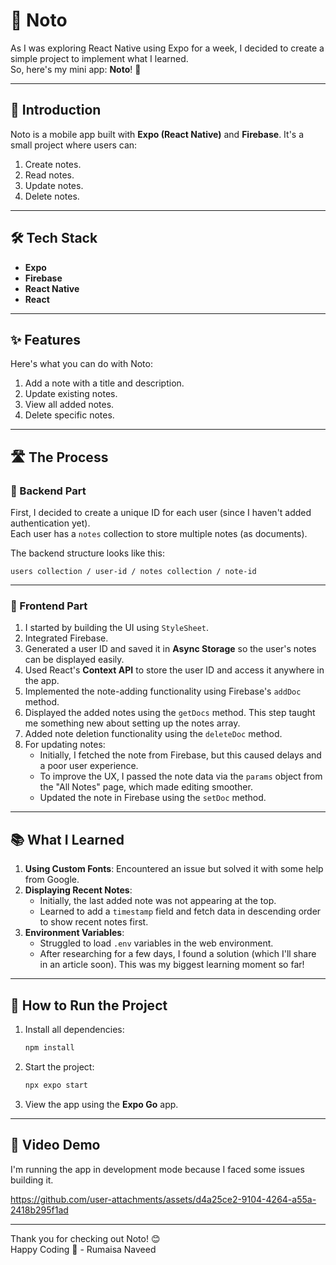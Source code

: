 # 📱 Noto

As I was exploring React Native using Expo for a week, I decided to create a simple project to implement what I learned.  
So, here's my mini app: **Noto**! 🎉

---

## 📝 Introduction

Noto is a mobile app built with **Expo (React Native)** and **Firebase**. It's a small project where users can:  
1. Create notes.  
2. Read notes.  
3. Update notes.  
4. Delete notes.  

---

## 🛠️ Tech Stack
- **Expo**  
- **Firebase**  
- **React Native**  
- **React**  

---

## ✨ Features
Here's what you can do with Noto:  
1. Add a note with a title and description.  
2. Update existing notes.  
3. View all added notes.  
4. Delete specific notes.  

---

## 🛣️ The Process

### 🔧 Backend Part  
First, I decided to create a unique ID for each user (since I haven't added authentication yet).  
Each user has a `notes` collection to store multiple notes (as documents).  

The backend structure looks like this:  
```
users collection / user-id / notes collection / note-id
```

---

### 🎨 Frontend Part  
1. I started by building the UI using `StyleSheet`.  
2. Integrated Firebase.  
3. Generated a user ID and saved it in **Async Storage** so the user's notes can be displayed easily.  
4. Used React's **Context API** to store the user ID and access it anywhere in the app.  
5. Implemented the note-adding functionality using Firebase's `addDoc` method.  
6. Displayed the added notes using the `getDocs` method. This step taught me something new about setting up the notes array.  
7. Added note deletion functionality using the `deleteDoc` method.  
8. For updating notes:  
   - Initially, I fetched the note from Firebase, but this caused delays and a poor user experience.  
   - To improve the UX, I passed the note data via the `params` object from the "All Notes" page, which made editing smoother.  
   - Updated the note in Firebase using the `setDoc` method.  

---

## 📚 What I Learned
1. **Using Custom Fonts**: Encountered an issue but solved it with some help from Google.  
2. **Displaying Recent Notes**:  
   - Initially, the last added note was not appearing at the top.  
   - Learned to add a `timestamp` field and fetch data in descending order to show recent notes first.  
3. **Environment Variables**:  
   - Struggled to load `.env` variables in the web environment.  
   - After researching for a few days, I found a solution (which I'll share in an article soon). This was my biggest learning moment so far!  

---

## 🚀 How to Run the Project
1. Install all dependencies:  
   ```bash
   npm install
   ```
2. Start the project:  
   ```bash
   npx expo start
   ```
3. View the app using the **Expo Go** app.

---

## 🎥 Video Demo
I'm running the app in development mode because I faced some issues building it.  

https://github.com/user-attachments/assets/d4a25ce2-9104-4264-a55a-2418b295f1ad

---

Thank you for checking out Noto! 😊  
Happy Coding 🤍 - Rumaisa Naveed
